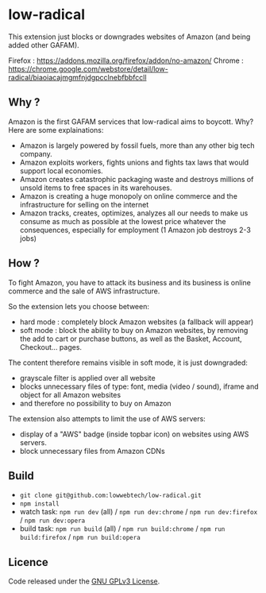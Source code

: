 # low-radical

This extension just blocks or downgrades websites of Amazon (and being added other GAFAM). 

Firefox : https://addons.mozilla.org/firefox/addon/no-amazon/
Chrome : https://chrome.google.com/webstore/detail/low-radical/biaoiacajmgmfnjdgpcclnebfbbfccll


## Why ?

Amazon is the first GAFAM services that low-radical aims to boycott. Why? Here are some explainations:

- Amazon is largely powered by fossil fuels, more than any other big tech company.
- Amazon exploits workers, fights unions and fights tax laws that would support local economies.
- Amazon creates catastrophic packaging waste and destroys millions of unsold items to free spaces in its warehouses.
- Amazon is creating a huge monopoly on online commerce and the infrastructure for selling on the internet
- Amazon tracks, creates, optimizes, analyzes all our needs to make us consume as much as possible at the lowest price whatever the consequences, especially for employment (1 Amazon job destroys 2-3 jobs) 


## How ?

To fight Amazon, you have to attack its business and its business is online commerce and the sale of AWS infrastructure.

So the extension lets you choose between:
- hard mode : completely block Amazon websites (a fallback will appear)
- soft mode : block the ability to buy on Amazon websites, by removing the add to cart or purchase buttons, as well as the Basket, Account, Checkout... pages.

The content therefore remains visible in soft mode, it is just downgraded:
- grayscale filter is applied over all website
- blocks unnecessary files of type: font, media (video / sound), iframe and object for all Amazon websites
- and therefore no possibility to buy on Amazon

The extension also attempts to limit the use of AWS servers:
- display of a "AWS" badge (inside topbar icon) on websites using AWS servers.
- block unnecessary files from Amazon CDNs


## Build

- `git clone git@github.com:lowwebtech/low-radical.git`
- `npm install`
- watch task:  `npm run dev` (all) / `npm run dev:chrome` / `npm run dev:firefox` / `npm run dev:opera`
- build task: `npm run build` (all) / `npm run build:chrome` / `npm run build:firefox` / `npm run build:opera`






## Licence

Code released under the [GNU GPLv3 License](LICENSE).
